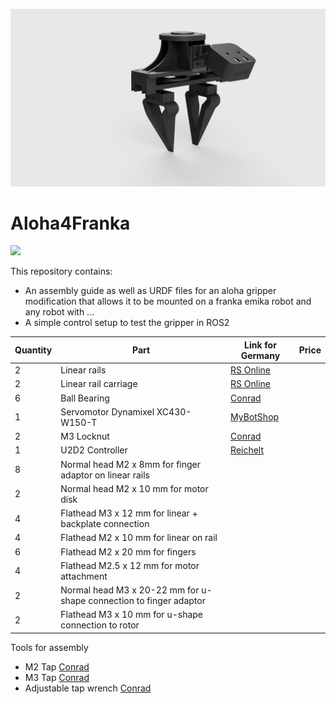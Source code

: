 ![Aloha4franka](media/Aloha_Assembly_2025-May-07_05-29-50PM-000_CustomizedView22279176464.png)

# Aloha4Franka

<a href="https://github.com/danielsanjosepro/ros2_docker_template/actions/workflows/docker_build.yml"><img src="https://github.com/danielsanjosepro/ros2_docker_template/actions/workflows/docker_build.yml/badge.svg"/></a>

This repository contains:
- An assembly guide as well as URDF files for an aloha gripper modification that allows it to be mounted on a franka emika robot and any robot with ...
- A simple control setup to test the gripper in ROS2


| Quantity | Part | Link for Germany | Price |
| --- | --- | --- | --- |
| 2 | Linear rails | [RS Online](https://de.rs-online.com/web/p/linearfuhrungsschiene/1766658) ||
| 2 | Linear rail carriage | [RS Online](https://de.rs-online.com/web/p/linearfuhrungsblocke/1766655?searchId=f66cdd79-6102-401d-bbf1-d98e68436d04&gb=s) ||
| 6 | Ball Bearing | [Conrad](https://www.conrad.de/de/p/reely-kugellager-radial-edelstahl-innen-durchmesser-3-mm-aussen-durchmesser-6-mm-drehzahl-max-80000-u-min-1359926.html) ||
| 1 | Servomotor Dynamixel XC430-W150-T  | [MyBotShop](https://www.mybotshop.de/DYNAMIXEL-XC430-W150-T) ||
| 2 | M3 Locknut | [Conrad](https://www.conrad.de/de/p/toolcraft-812808-sicherungsmuttern-m3-din-985-stahl-verzinkt-100-st-812808.html?hk=SEM&WT.mc_id=google_pla&utm_source=google&utm_medium=cpc&utm_campaign=DE+-+PMAX+-+Brand+-+All+products&utm_id=21116787988&gad_source=1&gclid=Cj0KCQjw782_BhDjARIsABTv_JANTH5jU4y1pHcT1HjQwnI3sQFuUyB9l2tfVgSDyTW5K7AZeIDC-u4aAqDdEALw_wcB)||
| 1 | U2D2 Controller | [Reichelt](https://www.reichelt.de/de/de/shop/produkt/dynamixel_u2d2-263256?PROVID=2788&gad_source=1&gclid=CjwKCAjwktO_BhBrEiwAV70jXnXg4zTiIdI9f9MVoYfChmQ_a8Ncw8nTg040xoYzePDXbz_71C89ABoClOgQAvD_BwE)||
| 8 | Normal head M2 x 8mm for finger adaptor on linear rails |  |  |
| 2 | Normal head M2 x 10 mm for motor disk |  |  |
| 4 | Flathead M3 x 12 mm for linear + backplate connection |  |  |
| 4 | Flathead M2 x 10 mm for linear on rail |  |  |
| 6 | Flathead M2 x 20 mm for fingers |  |  |
| 4 | Flathead M2.5 x 12 mm for motor attachment |  |  |
| 2 | Normal head M3 x 20-22 mm for u-shape connection to finger adaptor |  |  |
| 2 | Flathead M3 x 10 mm for u-shape connection to rotor |  |  |

Tools for assembly
- M2 Tap [Conrad](https://www.conrad.de/de/p/eventus-by-exact-40701-gewindereparaturbohrer-m2-1-st-1224686.html)
- M3 Tap [Conrad](https://www.conrad.de/de/p/exact-05937-einschnittgewindebohrer-7teilig-metrisch-m3-m4-m5-m6-m8-m10-rechtsschneidend-din-3126-hss-1-set-813035.html)
- Adjustable tap wrench [Conrad](https://www.conrad.de/de/p/exact-04971-windeisen-m1-m8-din-1814-816718.html)

